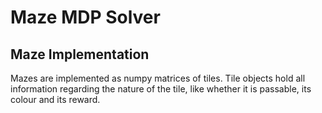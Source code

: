 # Maze MDP Solver
## Maze Implementation
Mazes are implemented as numpy matrices of tiles. Tile objects hold all information regarding the nature of the tile, like whether it is passable, its colour and its reward.
